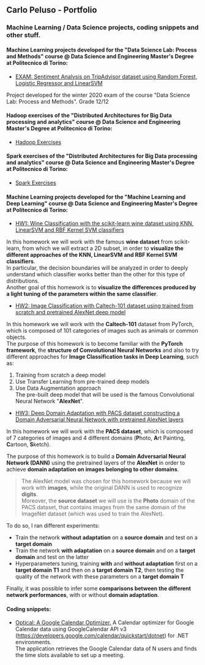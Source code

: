 ## Carlo Peluso - Portfolio
### Machine Learning / Data Science projects, coding snippets and other stuff.

#### Machine Learning projects developed for the "Data Science Lab: Process and Methods" course @ Data Science and Engineering Master's Degree at Politecnico di Torino:

* [EXAM: Sentiment Analysis on TripAdvisor dataset using Random Forest, Logistic Regressor and LinearSVM](https://github.com/cpeluso/EXAM-TripAdvisor-Sentiment-Analysis/blob/master/EXAM%20-%20TripAdvisor%20Sentiment%20Analysis.ipynb)

Project developed for the winter 2020 exam of the course "Data Science Lab: Process and Methods".
Grade 12/12

#### Hadoop exercises of the "Distributed Architectures for Big Data processing and analytics" course @ Data Science and Engineering Master's Degree at Politecnico di Torino:
* [Hadoop Exercises](https://github.com/cpeluso/Hadoop-Exercises)

#### Spark exercises of the "Distributed Architectures for Big Data processing and analytics" course @ Data Science and Engineering Master's Degree at Politecnico di Torino:
* [Spark Exercises](https://github.com/cpeluso/Spark-Exercises)

#### Machine Learning projects developed for the "Machine Learning and Deep Learning" course @ Data Science and Engineering Master's Degree at Politecnico di Torino:

* [HW1: Wine Classification with the scikit-learn wine dataset using KNN, LinearSVM and RBF Kernel SVM classifiers](https://github.com/cpeluso/HW1-Wine-Classification/blob/master/HW1%20-%20Wine%20Classification.ipynb)

In this homework we will work with the famous **wine dataset** from scikit-learn, from which we will extract a 2D subset, in order to **visualize the different approaches of the KNN, LinearSVM and RBF Kernel SVM classifiers**.<br/>
In particular, the decision boundaries will be analyzed in order to deeply understand which classifier works better than the other for this type of distributions.<br/>
Another goal of this homework is to **visualize the differences produced by a light tuning of the parameters within the same classifier**.


* [HW2: Image Classification with Caltech-101 dataset using trained from scratch and pretrained AlexNet deep model](https://github.com/cpeluso/HW2-Image-Classification/blob/master/HW2%20-%20Image%20Classification.ipynb)

In this homework we will work with the **Caltech-101** dataset from PyTorch, which is composed of 101 categories of images such as animals or common objects.<br/>
The purpose of this homework is to become familiar with the **PyTorch framework**, the **structure of Convolutional Neural Networks** and also to try different approaches for **Image Classification tasks in Deep Learning**, such as:
1. Training from scratch a deep model
2. Use Transfer Learning from pre-trained deep models
3. Use Data Augmentation approach<br/>
The pre-built deep model that will be used is the famous Convolutional Neural Network "**AlexNet**".

* [HW3: Deep Domain Adaptation with PACS dataset constructing a Domain Adversarial Neural Network with pretrained AlexNet layers](https://github.com/cpeluso/HW3-Deep-Domain-Adaptation/blob/master/HW3%20-%20Deep%20Domain%20Adaptation.ipynb)

In this homework we will work with the **PACS dataset**, which is composed of 7 categories of images and 4 different domains (**P**hoto, **A**rt Painting, **C**artoon, **S**ketch).

The purpose of this homework is to build a **Domain Adversarial Neural Network (DANN)** using the pretrained layers of the **AlexNet** in order to achieve **domain adaptation on images belonging to other domains**. <br/> 
> The AlexNet model was chosen for this homework because we will work with **images**, while the original DANN is used to recognize **digits**. <br/>
Moreover, the **source dataset** we will use is the **Photo** domain of the PACS dataset, that contains images from the same domain of the ImageNet dataset (which was used to train the AlexNet).

To do so, I ran different experiments:

* Train the network **without adaptation** on a **source domain** and test on a **target domain**
* Train the network **with adaptation** on a **source domain** and on a **target domain** and test on the latter
* Hyperparameters tuning, training **with** and **without adaptation** first on a **target domain T1** and then on a **target domain T2**, then testing the quality of the network with these parameters on a **target domain T**

Finally, it was possible to infer some **comparisons between the different network performances**, with or without **domain adaptation**.

#### Coding snippets:

* [Optical: A Google Calendar Optimizer.](https://github.com/cpeluso/optical) A Calendar optimizer for Google Calendar data using GoogleCalendar API v3 (https://developers.google.com/calendar/quickstart/dotnet) for .NET environments.<br/> The application retrieves the Google Calendar data of N users and finds the time slots available to set up a meeting. 


